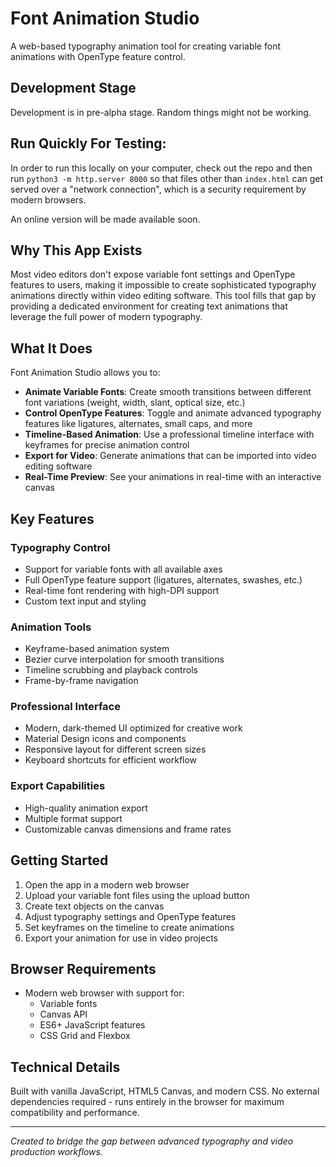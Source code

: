 # Font Animation Studio

A web-based typography animation tool for creating variable font animations with OpenType feature control.

## Development Stage

Development is in pre-alpha stage. Random things might not be working.

## Run Quickly For Testing:

In order to run this locally on your computer, check out the repo and then run `python3 -m http.server 8000` so that files other than `index.html` can get served over a "network connection", which is a security requirement by modern browsers.

An online version will be made available soon.

## Why This App Exists

Most video editors don't expose variable font settings and OpenType features to users, making it impossible to create sophisticated typography animations directly within video editing software. This tool fills that gap by providing a dedicated environment for creating text animations that leverage the full power of modern typography.

## What It Does

Font Animation Studio allows you to:

- **Animate Variable Fonts**: Create smooth transitions between different font variations (weight, width, slant, optical size, etc.)
- **Control OpenType Features**: Toggle and animate advanced typography features like ligatures, alternates, small caps, and more
- **Timeline-Based Animation**: Use a professional timeline interface with keyframes for precise animation control
- **Export for Video**: Generate animations that can be imported into video editing software
- **Real-Time Preview**: See your animations in real-time with an interactive canvas

## Key Features

### Typography Control
- Support for variable fonts with all available axes
- Full OpenType feature support (ligatures, alternates, swashes, etc.)
- Real-time font rendering with high-DPI support
- Custom text input and styling

### Animation Tools
- Keyframe-based animation system
- Bezier curve interpolation for smooth transitions
- Timeline scrubbing and playback controls
- Frame-by-frame navigation

### Professional Interface
- Modern, dark-themed UI optimized for creative work
- Material Design icons and components
- Responsive layout for different screen sizes
- Keyboard shortcuts for efficient workflow

### Export Capabilities
- High-quality animation export
- Multiple format support
- Customizable canvas dimensions and frame rates

## Getting Started

1. Open the app in a modern web browser
2. Upload your variable font files using the upload button
3. Create text objects on the canvas
4. Adjust typography settings and OpenType features
5. Set keyframes on the timeline to create animations
6. Export your animation for use in video projects

## Browser Requirements

- Modern web browser with support for:
  - Variable fonts
  - Canvas API
  - ES6+ JavaScript features
  - CSS Grid and Flexbox

## Technical Details

Built with vanilla JavaScript, HTML5 Canvas, and modern CSS. No external dependencies required - runs entirely in the browser for maximum compatibility and performance.

---

*Created to bridge the gap between advanced typography and video production workflows.*